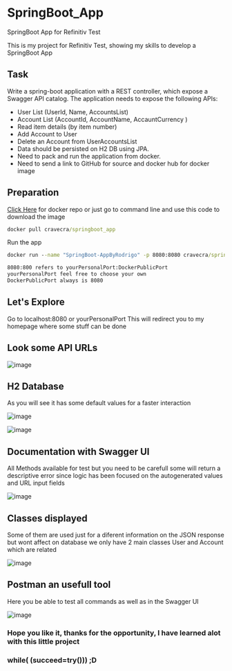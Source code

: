 # SpringBoot_App
SpringBoot App for Refinitiv Test

This is my project for Refinitiv Test, showing my skills to develop a SpringBoot App
<h2>Task</h2>
Write a spring-boot application with a REST controller, which expose a Swagger API catalog.
The application needs to expose the following APIs:

- User List (UserId, Name, AccountsList)
- Account List (AccountId, AccountName, AccauntCurrency )
- Read item details (by item number)
- Add Account to User
- Delete an Account from UserAccountsList
- Data should be persisted on H2 DB using JPA.
- Need to pack and run the application from docker.
- Need to send a link to GitHub for source and docker hub for docker image

<h2>Preparation</h2>

[Click Here](https://hub.docker.com/r/cravecra/springboot_app) for docker repo
or just go to command line and use this code to download the image
```cmd
docker pull cravecra/springboot_app
```
Run the app
```cmd
docker run --name "SpringBoot-AppByRodrigo" -p 8080:8080 cravecra/springboot_app
```
```cmd
8080:800 refers to yourPersonalPort:DockerPublicPort
yourPersonalPort feel free to choose your own
DockerPublicPort always is 8080
```

<h2>Let's Explore</h2>
Go to localhost:8080 or yourPersonalPort
This will redirect you to my homepage where some stuff can be done

<h2>Look some API URLs</h2>

![image](https://user-images.githubusercontent.com/39195885/86551681-6350b300-bf0b-11ea-8e57-e393806bcdb1.png)

<h2>H2 Database </h2>
As you will see it has some default values for a faster interaction

![image](https://user-images.githubusercontent.com/39195885/86551913-0d303f80-bf0c-11ea-8c01-a7936c7f964c.png)

![image](https://user-images.githubusercontent.com/39195885/86551984-449eec00-bf0c-11ea-8216-9186fb71bca1.png)

<h2>Documentation with Swagger UI</h2>
All Methods available for test but you need to be carefull some will return a descriptive error since
logic has been focused on the autogenerated values and URL input fields

![image](https://user-images.githubusercontent.com/39195885/86552041-7021d680-bf0c-11ea-82f2-63ada5cfd244.png)

<h2>Classes displayed</h2>
Some of them are used just for a diferent information on the JSON response but wont affect on database 
we only have 2 main classes User and Account which are related

![image](https://user-images.githubusercontent.com/39195885/86552155-c7c04200-bf0c-11ea-9632-b3032c42db73.png)

<h2>Postman an usefull tool</h2>
Here you be able to test all commands as well as in the Swagger UI

![image](https://user-images.githubusercontent.com/39195885/86552326-45844d80-bf0d-11ea-8d5e-afeaec0527e4.png)

<h3> Hope you like it, thanks for the opportunity, I have learned alot with this little project <h3>
<h3> while( (succeed=try())) ;D </h3>



